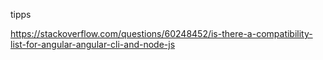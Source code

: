tipps

https://stackoverflow.com/questions/60248452/is-there-a-compatibility-list-for-angular-angular-cli-and-node-js